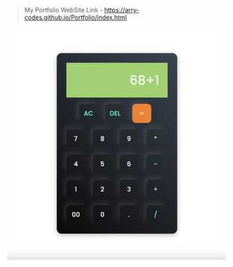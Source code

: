 >My Portfolio WebSite
>Link - https://arry-codes.github.io/Portfolio/index.html

<img width="938" alt="Screenshot" src="https://github.com/arry-codes/Calculator/blob/main/calc.png">
